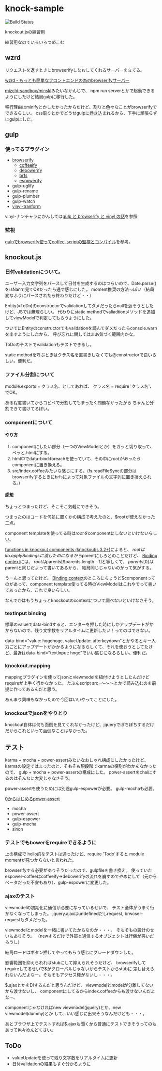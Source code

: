 # knock-sample

[![Build Status](https://travis-ci.org/matsu-chara/knock-sample.svg)](https://travis-ci.org/matsu-chara/knock-sample)

knockout.jsの練習用

練習用なのでいろいろつめこむ

## wzrd

リクエストを返すときにbrowserifyしなおしてくれるサーバーを立てる。

[wzrd - もっとも簡単なフロントエンドの為のbrowserifyサーバー](http://qiita.com/mizchi/items/bc3dd566091a7c0d3346)

[mizchi-sandbox/minskl](https://github.com/mizchi-sandbox/minskl/blob/master/package.json)みたいなかんじで、
npm run serverとかで起動できるようにしたけど結局gulpに移行した。

移行理由はminifyとかしたかったからだけど、割りと色々なことがbrowserifyでできるらしい。
css周りとかでどうせgulpに巻き込まれるから、下手に頑張らずにgulpにした。

## gulp

### 使ってるプラグイン

* [browserify](http://browserify.org/)
    * [coffeeify](https://www.npmjs.com/package/coffeeify)
    * [debowerify](https://www.npmjs.com/package/debowerify)
    * [brfs](https://www.npmjs.com/package/brfs)
    * [espowerify](https://www.npmjs.com/package/espowerify)
* gulp-uglify
* gulp-rename
* gulp-plumber
* gulp-watch
* [vinyl-tranform](https://www.npmjs.com/package/vinyl-transform)


vinyl-ナンチャラにかんしては[gulp と browserify と vinyl の話](http://umai-bow.hateblo.jp/entry/2014/10/08/002235)を参照

### 監視

[gulpでbrowserify使ってcoffee-scriptの監視とコンパイル](http://qiita.com/mizchi/items/10a8e2b3e6c2c3235e61)を参考。

## knockout.js

### 日付validationについて。

ユーザー入力文字列をパースして日付を生成するのはつらいので、Date.parse()をisNanで見てOKだったら通す感じにした。
moment推奨の方法っぽい（結局変なふうにパースされたら終わりだけど・・）

Entity(=ToDo)のconstructorでvalidationしてダメだったらnullを返そうとしたけど、JSでは無理らしい。
代わりにstatic methodでvaliadtionメソッドを追加してviewModelで判定してもらうようにした。

ついでにEntityのconstructorでもvalidationを読んでダメだったらconsole.warnを出すようにしたから、
呼び忘れに関してはまあ気づく範囲内かな。

ToDoのテストでvalidationもテストできるし。

static methodを呼ぶときはクラス名を直書きしなくても@constructorで良いらしい。便利だ。

### ファイル分割について

module.exports = クラス名、としてあれば、
クラス名 = require 'クラス名'、でOK。

ある程度書いてからコピペで分割してもまったく問題なかったから
ちゃんと分割できて書けてるぽい。

### componentについて

#### やり方

1. componentにしたい部分（一つのViewModelとか）をガッと切り取って、ペッと.htmlにする。
1. html中でdata-bind:foreachを使っていて、その中に$rootがあったら$componentに置き換える。
1. src/index.coffeeみたいな感じにする。(fs.readFileSyncの部分はbrowserifyするときにbrfsによって対象ファイルの文字列に置き換えられる。)

#### 感想

ちょっとつまったけど、そこそこ気軽にできそう。

つまったのはコードを何処に置くかの構成で考えたのと、$rootが使えなかった二点。

component templateを使ってる時は$rootを$componentにしないといけないらしい。

[functions in knockout components (knockoutjs 3.2+)](http://stackoverflow.com/questions/25524216/functions-in-knockout-components-knockoutjs-3-2)によると、
$rootはko.applyBindingsに渡したのになるから$parentにしろとのことだけど、
[Binding context](http://knockoutjs.com/documentation/binding-context.html)には、
$rootは$parents[$parents.length - 1]と等しくて、
$parents[0]は$parentと同じだよって書いてあるから、
結局同じじゃないのかって気がする。

うーんと思ってたけど、 [Binding context](http://knockoutjs.com/documentation/binding-context.html)のところにちょうど$componentってのがあって、component template使ってる時のViewModelはこれやでって書いてあったから、これで良いらしい。

なんでかはもうちょっとknockoutのcontextについて調べないといけなさそう。

### textInput binding

標準のvalueでdata-bindすると、エンターを押した時にしかアップデートがかからないので、残り文字数をリアルタイムに更新したい！ってのはできない。

data-bind="value: hogehoge, valueUpdate: afterkeydown"とかやるとキー入力ごとにアップデートがかかるようになるらしくて、それを使おうとしてたけど、最近はdata-bind="textInput: hoge"でいい感じになるらしい。便利だ。

### knockout.mapping

mappingプラグインを使ってjsonとviewmodelを紐付けようとしたんだけどrequireが上手く行かなかった。
たぶんscript src=〜〜〜とかで読み込むのを前提に作ってあるんだと思う。

あんまり興味もなかったので今回はいいやってことにした。

### knockoutでjsonをやりとり

knockout自体は何も面倒を見てくれなかったけど、jqueryでぽちぽちするだけだからこれといって面倒なことはなかった。

## テスト

karma + mocha + power-assertみたいなおしゃれ構成にしたかったけど、
karmaの設定ではまったのと、そもそも現段階でkarmaの役割がわかんなかったので、
gulp + mocha + power-assertの構成にした。
power-assertをchaiにするのはそんなに大変じゃなさそう。

power-assertを使うためには別途gulp-espowerが必要。
gulp-mochaも必要。

[0からはじめるpower-assert](http://lealog.hateblo.jp/entry/2014/12/01/121031)

* mocha
* power-assert
* gulp-espower
* gulp-mocha
* sinon

### テストでもbowerをrequireできるように

上の構成で
hello的なテストは通ったけど、require 'Todo'すると
module momentが見つからないと言われた。

browserifyする必要がありそうだったので、gulpfileを書き換え。
使っていたespower-coffeeはcoffeeify→debowerifyの流れを崩すのでやめにして（元から
ベータだった不安もあり）、gulp-espowerに変更した。

### ajaxのテスト

viewmodelの初期化に通信が必要になっているせいで、
テスト全体がうまく行かなくなってしまった。
jquery.ajaxはundefinedだしrequest, brwoser-requestもダメだった。

viewmodelとmodelを一緒に書いてたからなのか・・・、
そもそもの設計のせいもありそう。
（newするだけで外部と通信するオブジェクトは行儀が悪いだろうし）

結局ロードはボタン押してやってもらう感じにグレードダウンした。

影響範囲を抑えられればstubにして抑えられそうだけど、
browserifyしてrequireしてるせいで$がグローバルじゃないからテストからstubに
差し替えられないんだよなー。そもそもアクセス権がないし・・・。

$.ajaxとかをDIするんだと思うんだけど、
viewmodelとmodelが分離してないから渡せないし、
componentにしてるからindex.coffeeからも渡せないんだよなー。

componentじゃなければnew viewmodel(jquery)とか、new viewmodel(dummy)とか
して、いい感じに出来そうなんだけども・・・。

あとブラウザ上でテストすれば$.ajaxも聞くから普通にテストできそうってのも
あって色々めんどくさい。

## ToDo

* valueUpdateを使って残り文字数をリアルタイムに更新
* 日付validationの結果もすぐ分かるように
